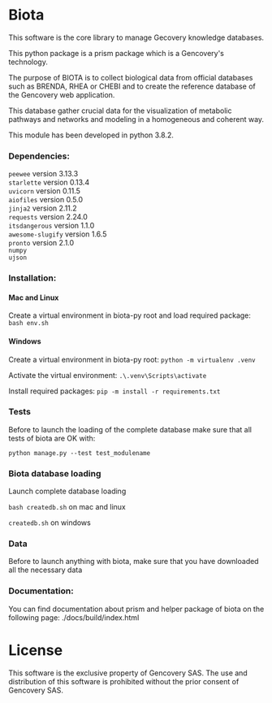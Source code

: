 # Biota 

This software is the core library to manage Gecovery knowledge databases. <br />

This python package is a prism package which is a Gencovery's technology. <br />

The purpose of BIOTA is to collect biological data from official databases such as BRENDA, RHEA or CHEBI and to create the reference database of the Gencovery web application. <br />

This database gather crucial data for the visualization of metabolic pathways and networks and modeling in a homogeneous and coherent way. <br />

This module has been developed in python 3.8.2.  

### Dependencies:

```peewee``` version 3.13.3 <br />
```starlette``` version 0.13.4 <br />
```uvicorn``` version 0.11.5 <br />
```aiofiles``` version 0.5.0 <br />
```jinja2``` version 2.11.2 <br />
```requests``` version 2.24.0 <br />
```itsdangerous``` version 1.1.0 <br />
```awesome-slugify``` version 1.6.5 <br />
```pronto``` version 2.1.0 <br />
```numpy``` <br />
```ujson``` <br />

### Installation:

#### Mac and Linux
Create a virtual environment in biota-py root and load required package:
```bash env.sh```

#### Windows 

Create a virtual environment in biota-py root: 
```python -m virtualenv .venv```

Activate the virtual environment:
```.\.venv\Scripts\activate```

Install required packages:
```pip -m install -r requirements.txt```

### Tests 

Before to launch the loading of the complete database make sure that all tests of biota are OK with:

```python manage.py --test test_modulename```

### Biota database loading 
Launch complete database loading 

```bash createdb.sh``` on mac and linux

```createdb.sh``` on windows

### Data
Before to launch anything with biota, make sure that you have downloaded all the necessary data

### Documentation:
You can find documentation about prism and helper package of biota on the following page: ./docs/build/index.html

# License

This software is the exclusive property of Gencovery SAS. 
The use and distribution of this software is prohibited without the prior consent of Gencovery SAS.